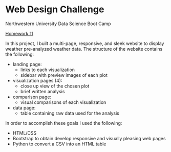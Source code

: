 # Web Design Challenge
Northwestern University Data Science Boot Camp

[Homework 11](https://nu.bootcampcontent.com/NU-Coding-Bootcamp/nu-chi-data-pt-08-2020-u-c/tree/master/02-Homework/11-Web/Instructions)

In this project, I built a multi-page, responsive, and sleek website to display weather pre-analyzed weather data. The structure of the website contains the following:
- landing page:
  - links to each visualization
  - sidebar with preview images of each plot
- visualization pages (4):
  - close up view of the chosen plot
  - brief written analysis
- comparison page:
  - visual comparisons of each visualization
- data page:
  - table containing raw data used for the analysis
  
In order to accomplish these goals I used the following:
- HTML/CSS
- Bootstrap to obtain develop responsive and visually pleasing web pages
- Python to convert a CSV into an HTML table
 
 
